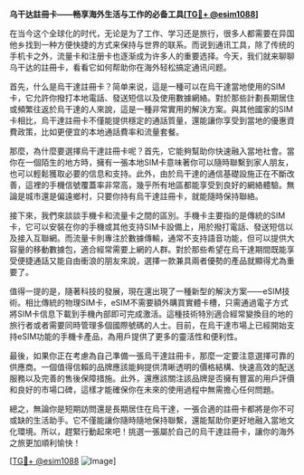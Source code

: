 **乌干达註冊卡——畅享海外生活与工作的必备工具[[TG💪+ @esim1088](https://t.me/s/esim1088)]**

在当今这个全球化的时代，无论是为了工作、学习还是旅行，很多人都需要在异国他乡找到一种方便快捷的方式来保持与世界的联系。而说到通讯工具，除了传统的手机卡之外，流量卡和注册卡也逐渐成为许多人的重要选择。今天，我们就来聊聊乌干达的註冊卡，看看它如何帮助你在海外轻松搞定通讯问题。

首先，什么是烏干達註冊卡？简单来说，這是一種可以在烏干達當地使用的SIM卡，它允許你撥打本地電話、發送短信以及使用數據網絡。對於那些計劃長期居住或頻繁往返於烏干達的人來說，這是一種非常實用的解決方案。與其他國家的SIM卡相比，烏干達註冊卡不僅能提供穩定的通話質量，還能讓你享受到當地的優惠資費政策，比如更便宜的本地通話費率和流量套餐。

那麼，為什麼要選擇烏干達註冊卡呢？首先，它能夠幫助你快速融入當地社會。當你在一個陌生的地方時，擁有一張本地SIM卡意味著你可以隨時聯繫到家人朋友，也可以輕鬆獲取必要的信息和支持。此外，由於烏干達的通信基礎設施正在不斷改善，這裡的手機信號覆蓋率非常高，幾乎所有地區都能享受到良好的網絡體驗。無論是城市還是偏遠鄉村，只要你持有烏干達註冊卡，就能隨時保持聯絡。

接下來，我們來談談手機卡和流量卡之間的區別。手機卡主要指的是傳統的SIM卡，它可以安裝在你的手機或其他支持SIM卡設備上，用於撥打電話、發送短信以及接入互聯網。而流量卡則專注於數據傳輸，通常不支持語音功能，但可以提供大容量的移動數據包，適合經常需要上網的人群。對於那些希望在烏干達期間既能享受便捷通話又能自由衝浪的朋友來說，選擇一款兼具兩者優勢的產品就顯得尤為重要了。

值得一提的是，隨著科技的發展，現在還出現了一種新型的解決方案——eSIM技術。相比傳統的物理SIM卡，eSIM不需要額外購買實體卡槽，只需通過電子方式將SIM卡信息下載到手機內部即可完成激活。這種技術特別適合經常變換目的地的旅行者或者需要同時管理多個國際號碼的人士。目前，在烏干達市場上已經開始支持eSIM功能的手機卡產品，為用戶提供了更多的靈活性和便利性。

最後，如果你正在考慮為自己準備一張烏干達註冊卡，那麼一定要注意選擇可靠的供應商。一個值得信賴的品牌應該能夠提供清晰透明的價格結構、快速高效的配送服務以及完善的售後保障措施。此外，還應該關注該品牌是否擁有豐富的用戶評價和良好的市場口碑，這樣才能確保你在未來的使用過程中無需擔心任何問題。

總之，無論你是短期訪問還是長期居住在烏干達，一張合適的註冊卡都將是你不可或缺的生活助手。它不僅能讓你隨時隨地保持聯繫，還能幫助你更好地融入當地文化環境。所以，趕緊行動起來吧！挑選一張屬於自己的烏干達註冊卡，讓你的海外之旅更加順利愉快！

[[TG💪+ @esim1088](https://t.me/s/esim1088) ![Image](https://i.postimg.cc/4NQfJmqS/Snipaste-2025-05-13-00-14-12.png)]